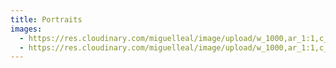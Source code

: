 ```yaml
---
title: Portraits
images:
  - https://res.cloudinary.com/miguelleal/image/upload/w_1000,ar_1:1,c_fill,g_auto,e_art:hokusai/v1601685473/sebas-portfolio-vue/images/portraits/06.jpg
  - https://res.cloudinary.com/miguelleal/image/upload/w_1000,ar_1:1,c_fill,g_auto,e_art:hokusai/v1601685473/sebas-portfolio-vue/images/portraits/01.jpg
---
```

